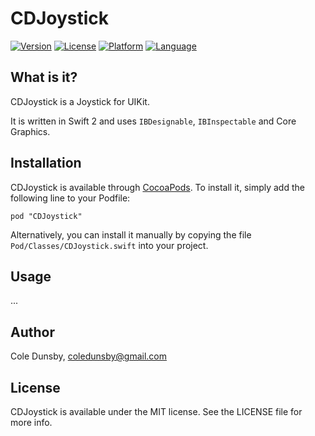 # CDJoystick

[![Version](https://img.shields.io/cocoapods/v/CDJoystick.svg?style=flat)](http://cocoapods.org/pods/CDJoystick)
[![License](https://img.shields.io/badge/license-MIT-blue.svg?style=flat)](http://cocoapods.org/pods/CDJoystick)
[![Platform](https://img.shields.io/cocoapods/p/CDJoystick.svg?style=flat)](http://cocoapods.org/pods/CDJoystick)
[![Language](http://img.shields.io/badge/language-swift-orange.svg?style=flat
             )](https://developer.apple.com/swift/)

## What is it?

CDJoystick is a Joystick for UIKit.

It is written in Swift 2 and uses `IBDesignable`, `IBInspectable` and Core Graphics.

## Installation

CDJoystick is available through [CocoaPods](http://cocoapods.org). To install
it, simply add the following line to your Podfile:

```
pod "CDJoystick"
```

Alternatively, you can install it manually by copying the file `Pod/Classes/CDJoystick.swift` into your project.


## Usage

...

## Author

Cole Dunsby, coledunsby@gmail.com

## License

CDJoystick is available under the MIT license. See the LICENSE file for more info.
